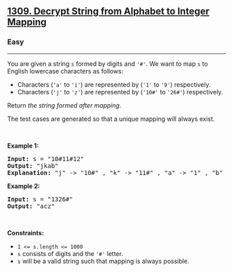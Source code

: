 <h2><a href="https://leetcode.com/problems/decrypt-string-from-alphabet-to-integer-mapping/">1309. Decrypt String from Alphabet to Integer Mapping</a></h2><h3>Easy</h3><hr><div style="user-select: auto;"><p style="user-select: auto;">You are given a string <code style="user-select: auto;">s</code> formed by digits and <code style="user-select: auto;">'#'</code>. We want to map <code style="user-select: auto;">s</code> to English lowercase characters as follows:</p>

<ul style="user-select: auto;">
	<li style="user-select: auto;">Characters (<code style="user-select: auto;">'a'</code> to <code style="user-select: auto;">'i'</code>) are represented by (<code style="user-select: auto;">'1'</code> to <code style="user-select: auto;">'9'</code>) respectively.</li>
	<li style="user-select: auto;">Characters (<code style="user-select: auto;">'j'</code> to <code style="user-select: auto;">'z'</code>) are represented by (<code style="user-select: auto;">'10#'</code> to <code style="user-select: auto;">'26#'</code>) respectively.</li>
</ul>

<p style="user-select: auto;">Return <em style="user-select: auto;">the string formed after mapping</em>.</p>

<p style="user-select: auto;">The test cases are generated so that a unique mapping will always exist.</p>

<p style="user-select: auto;">&nbsp;</p>
<p style="user-select: auto;"><strong style="user-select: auto;">Example 1:</strong></p>

<pre style="user-select: auto;"><strong style="user-select: auto;">Input:</strong> s = "10#11#12"
<strong style="user-select: auto;">Output:</strong> "jkab"
<strong style="user-select: auto;">Explanation:</strong> "j" -&gt; "10#" , "k" -&gt; "11#" , "a" -&gt; "1" , "b" -&gt; "2".
</pre>

<p style="user-select: auto;"><strong style="user-select: auto;">Example 2:</strong></p>

<pre style="user-select: auto;"><strong style="user-select: auto;">Input:</strong> s = "1326#"
<strong style="user-select: auto;">Output:</strong> "acz"
</pre>

<p style="user-select: auto;">&nbsp;</p>
<p style="user-select: auto;"><strong style="user-select: auto;">Constraints:</strong></p>

<ul style="user-select: auto;">
	<li style="user-select: auto;"><code style="user-select: auto;">1 &lt;= s.length &lt;= 1000</code></li>
	<li style="user-select: auto;"><code style="user-select: auto;">s</code> consists of digits and the <code style="user-select: auto;">'#'</code> letter.</li>
	<li style="user-select: auto;"><code style="user-select: auto;">s</code> will be a valid string such that mapping is always possible.</li>
</ul>
</div>
